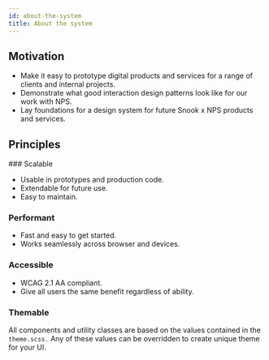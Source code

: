 ```yaml
---
id: about-the-system
title: About the system
---
```


## Motivation

- Make it easy to prototype digital products and services for a range of clients and internal projects.
- Demonstrate what good interaction design patterns look like for our work with NPS.
- Lay foundations for a design system for future Snook x NPS products and services.

## Principles

### Scalable

- Usable in prototypes and production code.
- Extendable for future use.
- Easy to maintain.

### Performant

- Fast and easy to get started.
- Works seamlessly across browser and devices.

### Accessible

- WCAG 2.1 AA compliant.
- Give all users the same benefit regardless of ability.

### Themable

All components and utility classes are based on the values contained in the `theme.scss.` Any of these values can be overridden to create unique theme for your UI.

